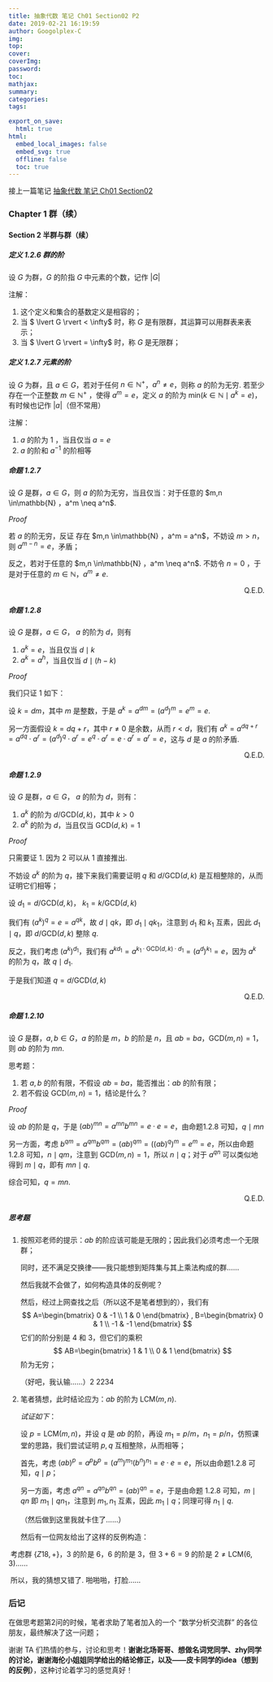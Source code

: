 ```yaml
---
title: 抽象代数 笔记 Ch01 Section02 P2
date: 2019-02-21 16:19:59
author: Googolplex-C
img: 
top: 
cover: 
coverImg: 
password: 
toc: 
mathjax: 
summary: 
categories: 
tags:

export_on_save:
  html: true
html:
  embed_local_images: false
  embed_svg: true
  offline: false
  toc: true
---
```


接上一篇笔记 [抽象代数 笔记 Ch01 Section02](https://googolplex-c.github.io/2019/02/19/抽象代数-笔记-Ch01-Section02/)

<!-- more -->

### Chapter 1 群（续）

#### Section 2 半群与群（续）

##### 定义 1.2.6 群的阶

设 $G$ 为群，$G$ 的阶指 $G$ 中元素的个数，记作 $\lvert G \rvert$

注解：

1. 这个定义和集合的基数定义是相容的；
2. 当 $ \lvert G \rvert < \infty$ 时，称 $G$ 是有限群，其运算可以用群表来表示；
3. 当 $ \lvert G \rvert = \infty$ 时，称 $G$ 是无限群；

##### 定义 1.2.7 元素的阶

设 $G$ 为群，且 $a\in G$，若对于任何 $n \in \mathbb{N}^+$，$a^n \neq e$，则称 $a$ 的阶为无穷. 若至少存在一个正整数 $m \in \mathbb{N}^+$ ，使得 $a^m=e$，定义 $a$ 的阶为 $\mathrm{min}(k \in \mathbb{N}\mid a^k=e)$，有时候也记作 $|a|$（但不常用）

注解：

1. $a$ 的阶为 $1$ ，当且仅当 $a=e$
2. $a$ 的阶和 $a^{-1}$ 的阶相等

##### 命题 1.2.7 

设 $G$ 是群，$a \in G$，则 $a$ 的阶为无穷，当且仅当：对于任意的 $m,n \in\mathbb{N} $，$a^m \neq a^n$.

*Proof*

若 $a$ 的阶无穷，反证 存在 $m,n \in\mathbb{N} $，$a^m = a^n$，不妨设 $m>n$，则 $a^{m-n}=e$，矛盾；

反之，若对于任意的 $m,n \in\mathbb{N} $，$a^m \neq a^n$. 不妨令 $n=0$ ，于是对于任意的 $m \in \mathbb{N}$，$a^m \neq e$.

<p align="right">Q.E.D. </p>


##### 命题 1.2.8 

设 $G$ 是群，$a \in G$， $a$ 的阶为 $d$，则有

1. $a^k=e$，当且仅当 $d \mid k$
2. $a^k=a^h$，当且仅当 $d \mid (h-k)$

*Proof*

我们只证 1 如下：

设 $k=dm$，其中 $m$ 是整数，于是 $a^k=a^{dm}=(a^d)^m=e^m=e$.

另一方面假设 $k=dq+r$，其中 $r \neq  0$ 是余数，从而 $r< d$，我们有 $a^k=a^{dq+r}=a^{dq}\cdot a^r=(a^d)^q\cdot a^r= e^q \cdot a^r =e \cdot a^r=a^r=e$，这与 $d$ 是 $a$ 的阶矛盾.

<p align="right">Q.E.D. </p> 

##### 命题 1.2.9

设 $G$ 是群，$a \in G$， $a$ 的阶为 $d$，则有：

1. $a^k$ 的阶为 $d/\mathrm{GCD}(d,k)$，其中 $k>0$
2. $a^k$ 的阶为 $d$，当且仅当 $\mathrm{GCD}(d,k)=1$

*Proof*

只需要证 1. 因为 2 可以从 1 直接推出.



不妨设 $a^k$ 的阶为 $q$，接下来我们需要证明 $q$ 和 $d/ \mathrm{GCD}(d,k)$ 是互相整除的，从而证明它们相等；

设 $d_1=d/\mathrm{GCD}(d,k)$， $k_1=k/\mathrm{GCD}(d,k)$

我们有 $(a^k)^q=e=a^{qk}$，故 $d \mid qk$，即 $d_1 \mid qk_1$，注意到 $d_1$ 和 $k_1$ 互素，因此 $d_1 \mid q$，即 $d/ \mathrm{GCD}(d,k)$ 整除 $q$.



反之，我们考虑 $(a^k)^{d_1}$，我们有 $a^{kd_1}=a^{k_1\cdot \mathrm{GCD}(d,k) \cdot d_1}=(a^{d})^{k_1}=e$，因为 $a^k$ 的阶为 $q$，故 $q \mid d_1$.

于是我们知道 $q = d/\mathrm{GCD}(d,k)$

<p align="right">Q.E.D. </p> 

##### 命题 1.2.10

设 $G$ 是群，$a,b \in G$，$a$ 的阶是 $m$，$b$ 的阶是 $n$，且 $ab=ba$，$\mathrm{GCD}(m,n)=1$，则 $ab$ 的阶为 $mn$.

思考题：

1. 若 $a,b$ 的阶有限，不假设 $ab=ba$，能否推出：$ab$ 的阶有限；
2. 若不假设 $\mathrm{GCD}(m,n)=1$，结论是什么？

*Proof*

设 $ab$ 的阶是 $q$，于是 $(ab)^{mn}=a^{mn}b^{mn}=e\cdot e =e$，由命题1.2.8 可知，$q \mid mn$

另一方面，考虑 $b^{qm}=a^{qm}b^{qm}=(ab)^{qm}=((ab)^q)^m=e^m=e$，所以由命题 1.2.8 可知，$n \mid qm$，注意到 $\mathrm{GCD}(m,n)=1$，所以 $n \mid q$；对于 $a^{qn}$ 可以类似地得到 $m \mid q$，即有 $mn \mid q$.

综合可知，$q=mn$.

<p align="right">Q.E.D. </p> 

##### 思考题

1. 按照邓老师的提示：$ab$ 的阶应该可能是无限的；因此我们必须考虑一个无限群；

   同时，还不满足交换律——我只能想到矩阵集与其上乘法构成的群……

   然后我就不会做了，如何构造具体的反例呢？

   然后，经过上网查找之后（所以这不是笔者想到的），我们有
   $$
   A=\begin{bmatrix}
   0 & -1 \\
   1 & 0
   \end{bmatrix}
   ,
   B=\begin{bmatrix}
   0 & 1 \\
   -1 & -1
   \end{bmatrix}
   $$
   它们的阶分别是 $4$ 和 $3$，但它们的乘积
   $$
   AB=\begin{bmatrix}
   1 & 1 \\
   0 & 1
   \end{bmatrix}
   $$
   阶为无穷；

   （好吧，我认输……）2 2234

2. 笔者猜想，此时结论应为：$ab$ 的阶为 $\mathrm{LCM}(m,n)$.

   *试证如下*：

   设 $p=\mathrm{LCM}(m,n)$，并设 $q$ 是 $ab$ 的阶，再设 $m_1=p/m$，$n_1=p/n$，仿照课堂的思路，我们尝试证明 $p,q$ 互相整除，从而相等；

   首先，考虑 $(ab)^p= a^pb^p=(a^m)^{m_1}(b^n)^{n_1}=e \cdot e=e$，所以由命题1.2.8 可知，$q \mid p$；

   另一方面，考虑 $a^{qn}=a^{qn}b^{qn}=(ab)^{qn}=e$，于是由命题 1.2.8 可知，$m \mid qn$ 即 $m_1 \mid qn_1$，注意到 $m_1,n_1$ 互素，因此 $m_1 \mid q$；同理可得 $n_1 \mid q$.



   	（然后做到这里我就卡住了……）

   	然后有一位网友给出了这样的反例构造：

​	考虑群 $\{Z18,+\}$，$3$ 的阶是 $6$，$6$ 的阶是 $3$，但 $3+6=9$ 的阶是 $2 \neq \mathrm{LCM}(6,3)$……

​	所以，我的猜想又错了. 啪啪啪，打脸……

### 后记

在做思考题第2问的时候，笔者求助了笔者加入的一个 “数学分析交流群” 的各位朋友，最终解决了这一问题；

谢谢 TA 们热情的参与，讨论和思考！**谢谢北场哥哥、想做名词党同学、zhy同学的讨论，谢谢海伦小姐姐同学给出的结论修正，以及——皮卡同学的idea（想到的反例）**，这种讨论着学习的感觉真好！